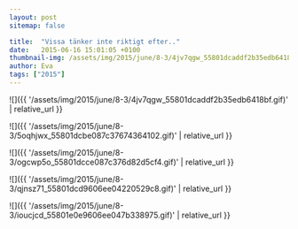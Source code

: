 ```yaml
---
layout: post
sitemap: false

title:  "Vissa tänker inte riktigt efter.."
date:   2015-06-16 15:01:05 +0100
thumbnail-img: /assets/img/2015/june/8-3/4jv7qgw_55801dcaddf2b35edb6418bf.gif
author: Eva
tags: ["2015"]
---
```




![]({{ '/assets/img/2015/june/8-3/4jv7qgw_55801dcaddf2b35edb6418bf.gif)'  | relative_url }}

![]({{ '/assets/img/2015/june/8-3/5oqhjwx_55801dcbe087c37674364102.gif)'  | relative_url }}

![]({{ '/assets/img/2015/june/8-3/ogcwp5o_55801dcce087c376d82d5cf4.gif)'  | relative_url }}

![]({{ '/assets/img/2015/june/8-3/qjnsz71_55801dcd9606ee04220529c8.gif)'  | relative_url }}

![]({{ '/assets/img/2015/june/8-3/ioucjcd_55801e0e9606ee047b338975.gif)'  | relative_url }}

